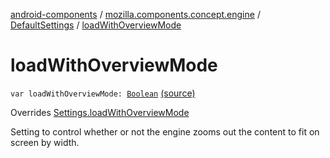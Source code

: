 [android-components](../../index.md) / [mozilla.components.concept.engine](../index.md) / [DefaultSettings](index.md) / [loadWithOverviewMode](./load-with-overview-mode.md)

# loadWithOverviewMode

`var loadWithOverviewMode: `[`Boolean`](https://kotlinlang.org/api/latest/jvm/stdlib/kotlin/-boolean/index.html) [(source)](https://github.com/mozilla-mobile/android-components/blob/master/components/concept/engine/src/main/java/mozilla/components/concept/engine/Settings.kt#L150)

Overrides [Settings.loadWithOverviewMode](../-settings/load-with-overview-mode.md)

Setting to control whether or not the engine zooms out the content to fit on screen by width.

